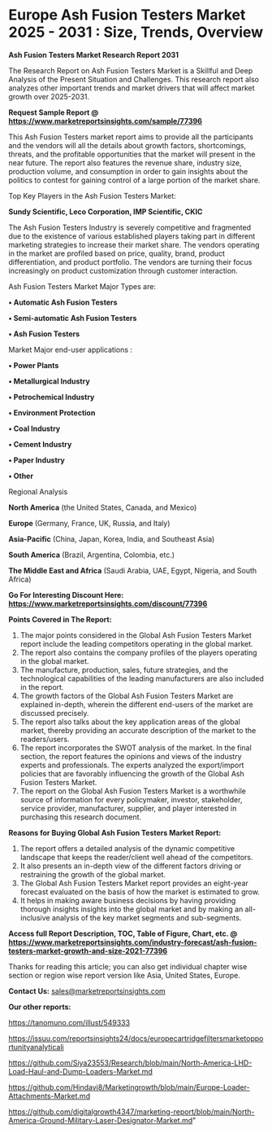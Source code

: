 # Europe Ash Fusion Testers Market 2025 - 2031 : Size, Trends, Overview

<strong>Ash Fusion Testers Market Research Report 2031</strong>

The Research Report on Ash Fusion Testers Market is a Skillful and Deep Analysis of the Present Situation and Challenges. This research report also analyzes other important trends and market drivers that will affect market growth over 2025-2031.

<strong>Request Sample Report @ <a href=https://www.marketreportsinsights.com/sample/77396>https://www.marketreportsinsights.com/sample/77396</a></strong>

This Ash Fusion Testers market report aims to provide all the participants and the vendors will all the details about growth factors, shortcomings, threats, and the profitable opportunities that the market will present in the near future. The report also features the revenue share, industry size, production volume, and consumption in order to gain insights about the politics to contest for gaining control of a large portion of the market share.

Top Key Players in the Ash Fusion Testers Market:

<strong>Sundy Scientific, Leco Corporation, IMP Scientific, CKIC</strong>

The Ash Fusion Testers Industry is severely competitive and fragmented due to the existence of various established players taking part in different marketing strategies to increase their market share. The vendors operating in the market are profiled based on price, quality, brand, product differentiation, and product portfolio. The vendors are turning their focus increasingly on product customization through customer interaction.

Ash Fusion Testers Market Major Types are:

<strong>• Automatic Ash Fusion Testers

• Semi-automatic Ash Fusion Testers

• Ash Fusion Testers</strong>

Market Major end-user applications :

<strong>• Power Plants

• Metallurgical Industry

• Petrochemical Industry

• Environment Protection

• Coal Industry

• Cement Industry

• Paper Industry

• Other</strong>

Regional Analysis

</u><strong><b>North America</b></strong> (the United States, Canada, and Mexico)

<strong><b>Europe </b></strong>(Germany, France, UK, Russia, and Italy)

<strong><b>Asia-Pacific</b></strong> (China, Japan, Korea, India, and Southeast Asia)

<strong><b>South America</b></strong> (Brazil, Argentina, Colombia, etc.)

<strong><b>The Middle East and Africa</b></strong> (Saudi Arabia, UAE, Egypt, Nigeria, and South Africa)

<strong>Go For Interesting Discount Here: <a href=https://www.marketreportsinsights.com/discount/77396>https://www.marketreportsinsights.com/discount/77396</a></strong>

<strong>Points Covered in The Report:</strong>
<ol>
  <li>The major points considered in the Global Ash Fusion Testers Market report include the leading competitors operating in the global market.</li>
  <li>The report also contains the company profiles of the players operating in the global market.</li>
  <li>The manufacture, production, sales, future strategies, and the technological capabilities of the leading manufacturers are also included in the report.</li>
  <li>The growth factors of the Global Ash Fusion Testers Market are explained in-depth, wherein the different end-users of the market are discussed precisely.</li>
  <li>The report also talks about the key application areas of the global market, thereby providing an accurate description of the market to the readers/users.</li>
  <li>The report incorporates the SWOT analysis of the market. In the final section, the report features the opinions and views of the industry experts and professionals. The experts analyzed the export/import policies that are favorably influencing the growth of the Global Ash Fusion Testers Market.</li>
  <li>The report on the Global Ash Fusion Testers Market is a worthwhile source of information for every policymaker, investor, stakeholder, service provider, manufacturer, supplier, and player interested in purchasing this research document.</li>
</ol>
<strong>Reasons for Buying Global Ash Fusion Testers Market Report:</strong>

<ol>
  <li>The report offers a detailed analysis of the dynamic competitive landscape that keeps the reader/client well ahead of the competitors.</li>
  <li>It also presents an in-depth view of the different factors driving or restraining the growth of the global market.</li>
  <li>The Global Ash Fusion Testers Market report provides an eight-year forecast evaluated on the basis of how the market is estimated to grow.</li>
  <li>It helps in making aware business decisions by having providing thorough insights insights into the global market and by making an all-inclusive analysis of the key market segments and sub-segments.</li>
</ol>
<strong>Access full Report Description, TOC, Table of Figure, Chart, etc. @ <a href=https://www.marketreportsinsights.com/industry-forecast/ash-fusion-testers-market-growth-and-size-2021-77396>https://www.marketreportsinsights.com/industry-forecast/ash-fusion-testers-market-growth-and-size-2021-77396</a></strong>


Thanks for reading this article; you can also get individual chapter wise section or region wise report version like Asia, United States, Europe.

<strong>Contact Us:</strong>
sales@marketreportsinsights.com

<strong>Our other reports:</strong>

<a href=https://tanomuno.com/illust/549333>https://tanomuno.com/illust/549333</a>

<a href=https://issuu.com/reportsinsights24/docs/europecartridgefiltersmarketopportunityanalyticali>https://issuu.com/reportsinsights24/docs/europecartridgefiltersmarketopportunityanalyticali</a>

<a href=https://github.com/Siya23553/Research/blob/main/North-America-LHD-Load-Haul-and-Dump-Loaders-Market.md>https://github.com/Siya23553/Research/blob/main/North-America-LHD-Load-Haul-and-Dump-Loaders-Market.md</a>

<a href=https://github.com/Hindavi8/Marketingrowth/blob/main/Europe-Loader-Attachments-Market.md>https://github.com/Hindavi8/Marketingrowth/blob/main/Europe-Loader-Attachments-Market.md</a>

<a href=https://github.com/digitalgrowth4347/marketing-report/blob/main/North-America-Ground-Military-Laser-Designator-Market.md>https://github.com/digitalgrowth4347/marketing-report/blob/main/North-America-Ground-Military-Laser-Designator-Market.md</a>"
